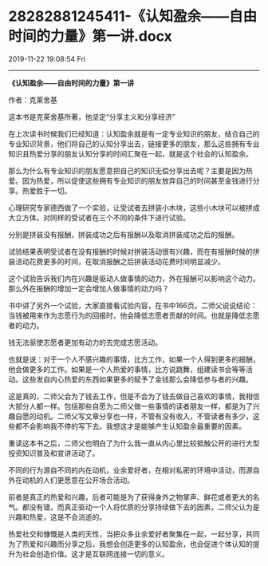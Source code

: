 # 28282881245411-《认知盈余——自由时间的力量》第一讲.docx

2019-11-22 19:08:54 Fri

----

<a id="OLE_LINK1"></a><a id="OLE_LINK2"></a>__《认知盈余——自由时间的力量》第一讲__

<a id="OLE_LINK3"></a><a id="OLE_LINK4"></a>

<a id="OLE_LINK5"></a><a id="OLE_LINK6"></a><a id="OLE_LINK7"></a><a id="OLE_LINK8"></a><a id="OLE_LINK9"></a>作者：克莱舍基

这本书是克莱舍基所著，他坚定“分享主义和分享经济”

在上次读书时候我们已经知道：认知盈余就是有一定专业知识的朋友，结合自己的专业知识背景，他们将自己的认知分享出去，链接更多的朋友，那么这些拥有专业知识且热爱分享的朋友认知分享的时间汇聚在一起，就是这个社会的认知盈余。

那么为什么有专业知识的朋友愿意把自己的知识无偿分享出去呢？主要是因为热爱。因为热爱，所以促使这些拥有专业知识的朋友放弃自己的时间甚至金钱进行分享。热爱胜于一切。

心理研究专家德西做了一个实验，让受试者去拼装小木块，这些小木块可以被拼成大立方体。对同样的受试者在三个不同的条件下进行试验。

分别是拼装没有报酬，拼装成功之后有报酬以及取消拼装成功之后的报酬。

试验结果表明受试者在没有报酬的时候对拼装活动很有兴趣，而在有报酬时候的拼装活动花费更多的时间，在取消报酬之后拼装活动花费时间明显减少。

这个试验告诉我们内在兴趣是驱动人做事情的动力，外在报酬可以影响这个动力。那么外在报酬的增加一定会增加人做事情的动力吗？ 

书中讲了另外一个试验，大家直接看试验内容，在书中166页。二师父说说结论：当钱被用来作为志愿行为的回报时，他会降低志愿者贡献的时间。也就是降低志愿者的动力。

钱无法驱使志愿者更加有动力的去完成志愿活动。

也就是说：对于一个人不感兴趣的事情，比方工作，如果一个人得到更多的报酬，他会做更多的工作。如果是一个人热爱的事情，比方说跳舞，组建读书会等等活动。这些发自内心热爱的东西如果更多的赋予了金钱那么会降低参与者的兴趣。

这是真的，二师父会为了钱去工作，但是不会为了钱去做自己喜欢的事情，我相信大部分人都一样。包括那些自愿为二师父做一些事情的读者朋友一样，都是为了兴趣自愿的动机。二师父写文章分享也一样，不管有没有收入，不管读者有多少，这些都不会影响我不停的写下去。我想这才是能够产生认知盈余最重要的因素。

重读这本书之后，二师父也明白了为什么我一直从内心里比较抵触公开的进行大型投资知识普及和宣讲活动了。

不同的行为源自不同的内在动机，业余爱好者，在相对私密的环境中活动，而源自外在动机的人们更愿意在公开场合活动。

前者是真正的热爱和兴趣，后者可能是为了获得身外之物掌声、鲜花或者更大的名气。都没有错，而真正驱动一个人将优质的分享持续做下去的因素，二师父认为是兴趣和热爱，这是不会消逝的。

热爱社交和慷慨是人类的天性，当把众多业余爱好者聚集在一起，一起分享，共同为了热爱和兴趣而分享之后，我想会创造更多的认知盈余，也会促进个体认知的提升为社会创造价值。这才是互联网连接一切的意义。

